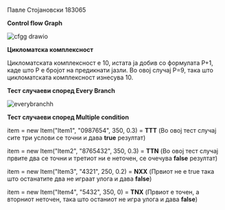 Павле Стојановски 183065

**Control flow Graph**

![cfgg drawio](https://github.com/pavlestojanovski/SI_2024_lab2_183065/assets/63550181/65535885-00f3-461e-95a4-7ad954991256)


**Цикломатска комплексност**

Цикломатската комплексност е 10, истата ја добив со формулата P+1, каде што P е бројот на предикнати јазли. Во овој случај P=9, така што цикломатската комплексност изнесува 10.

**Тест случаеви според Every Branch**

![everybranchh](https://github.com/pavlestojanovski/SI_2024_lab2_183065/assets/63550181/6b28fbfb-d1cf-4af1-a31c-7a84c2361737)

**Тест случаеви според Multiple condition**

item = new Item("Item1", "0987654", 350, 0.3) = **TTT** (Во овој тест случај сите три услови се точни и дава **true** резултат)

item = new Item("Item2", "8765432", 350, 0.3) = **TTN** (Во овој тест случај првите два се точни и третиот ни е неточен, се очечува **false** резултат)

item = new Item("Item3", "4321", 250, 0.2) = **NXX** (Првиот не е true така што останатите два не играат улога и дава **false**)

item = new Item("Item4", "5432", 350, 0) = **TNX** (Првиот е точен, а вторниот неточен, така што останиот не игра улога и дава **false**)





